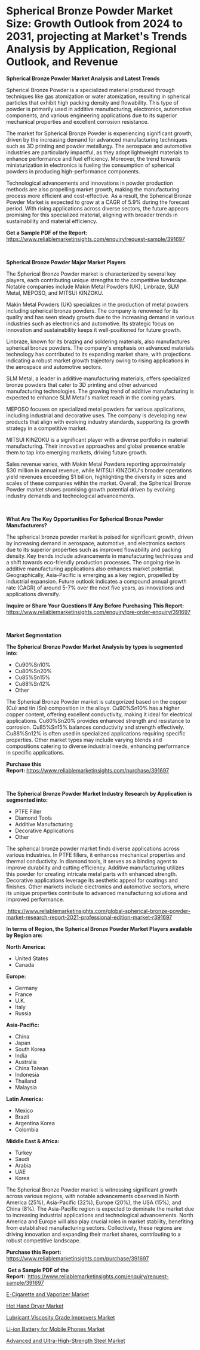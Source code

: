 <p><h1>Spherical Bronze Powder Market Size: Growth Outlook from 2024 to 2031, projecting at Market's Trends Analysis by Application, Regional Outlook, and Revenue</h1></p><p><strong>Spherical Bronze Powder Market Analysis and Latest Trends</strong></p>
<p><p>Spherical Bronze Powder is a specialized material produced through techniques like gas atomization or water atomization, resulting in spherical particles that exhibit high packing density and flowability. This type of powder is primarily used in additive manufacturing, electronics, automotive components, and various engineering applications due to its superior mechanical properties and excellent corrosion resistance.</p><p>The market for Spherical Bronze Powder is experiencing significant growth, driven by the increasing demand for advanced manufacturing techniques such as 3D printing and powder metallurgy. The aerospace and automotive industries are particularly impactful, as they adopt lightweight materials to enhance performance and fuel efficiency. Moreover, the trend towards miniaturization in electronics is fueling the consumption of spherical powders in producing high-performance components.</p><p>Technological advancements and innovations in powder production methods are also propelling market growth, making the manufacturing process more efficient and cost-effective. As a result, the Spherical Bronze Powder Market is expected to grow at a CAGR of 5.9% during the forecast period. With rising applications across diverse sectors, the future appears promising for this specialized material, aligning with broader trends in sustainability and material efficiency.</p></p>
<p><strong>Get a Sample PDF of the Report:&nbsp;</strong> <a href="https://www.reliablemarketinsights.com/enquiry/request-sample/391697?utm_campaign=1731&utm_medium=2&utm_source=Github&utm_content=ia&utm_term=26102024&utm_id=spherical-bronze-powder">https://www.reliablemarketinsights.com/enquiry/request-sample/391697</a></p>
<p>&nbsp;</p>
<p><strong>Spherical Bronze Powder Major Market Players</strong></p>
<p><p>The Spherical Bronze Powder market is characterized by several key players, each contributing unique strengths to the competitive landscape. Notable companies include Makin Metal Powders (UK), Linbraze, SLM Metal, MEPOSO, and MITSUI KINZOKU.</p><p>Makin Metal Powders (UK) specializes in the production of metal powders including spherical bronze powders. The company is renowned for its quality and has seen steady growth due to the increasing demand in various industries such as electronics and automotive. Its strategic focus on innovation and sustainability keeps it well-positioned for future growth.</p><p>Linbraze, known for its brazing and soldering materials, also manufactures spherical bronze powders. The company's emphasis on advanced materials technology has contributed to its expanding market share, with projections indicating a robust market growth trajectory owing to rising applications in the aerospace and automotive sectors.</p><p>SLM Metal, a leader in additive manufacturing materials, offers specialized bronze powders that cater to 3D printing and other advanced manufacturing technologies. The growing trend of additive manufacturing is expected to enhance SLM Metal's market reach in the coming years.</p><p>MEPOSO focuses on specialized metal powders for various applications, including industrial and decorative uses. The company is developing new products that align with evolving industry standards, supporting its growth strategy in a competitive market.</p><p>MITSUI KINZOKU is a significant player with a diverse portfolio in material manufacturing. Their innovative approaches and global presence enable them to tap into emerging markets, driving future growth.</p><p>Sales revenue varies, with Makin Metal Powders reporting approximately $30 million in annual revenue, while MITSUI KINZOKU's broader operations yield revenues exceeding $1 billion, highlighting the diversity in sizes and scales of these companies within the market. Overall, the Spherical Bronze Powder market shows promising growth potential driven by evolving industry demands and technological advancements.</p></p>
<p>&nbsp;</p>
<p><strong>What Are The Key Opportunities For Spherical Bronze Powder Manufacturers?</strong></p>
<p><p>The spherical bronze powder market is poised for significant growth, driven by increasing demand in aerospace, automotive, and electronics sectors due to its superior properties such as improved flowability and packing density. Key trends include advancements in manufacturing techniques and a shift towards eco-friendly production processes. The ongoing rise in additive manufacturing applications also enhances market potential. Geographically, Asia-Pacific is emerging as a key region, propelled by industrial expansion. Future outlook indicates a compound annual growth rate (CAGR) of around 5-7% over the next five years, as innovations and applications diversify.</p></p>
<p><strong>Inquire or Share Your Questions If Any Before Purchasing This Report:</strong> <a href="https://www.reliablemarketinsights.com/enquiry/pre-order-enquiry/391697?utm_campaign=1731&utm_medium=2&utm_source=Github&utm_content=ia&utm_term=26102024&utm_id=spherical-bronze-powder">https://www.reliablemarketinsights.com/enquiry/pre-order-enquiry/391697</a></p>
<p>&nbsp;</p>
<p><strong>Market Segmentation</strong></p>
<p><strong>The Spherical Bronze Powder Market Analysis by types is segmented into:</strong></p>
<p><ul><li>Cu90%Sn10%</li><li>Cu80%Sn20%</li><li>Cu85%Sn15%</li><li>Cu88%Sn12%</li><li>Other</li></ul></p>
<p><p>The Spherical Bronze Powder market is categorized based on the copper (Cu) and tin (Sn) composition in the alloys. Cu90%Sn10% has a higher copper content, offering excellent conductivity, making it ideal for electrical applications. Cu80%Sn20% provides enhanced strength and resistance to corrosion. Cu85%Sn15% balances conductivity and strength effectively. Cu88%Sn12% is often used in specialized applications requiring specific properties. Other market types may include varying blends and compositions catering to diverse industrial needs, enhancing performance in specific applications.</p></p>
<p><strong>Purchase this Report:&nbsp;</strong><a href="https://www.reliablemarketinsights.com/purchase/391697?utm_campaign=1731&utm_medium=2&utm_source=Github&utm_content=ia&utm_term=26102024&utm_id=spherical-bronze-powder">https://www.reliablemarketinsights.com/purchase/391697</a></p>
<p>&nbsp;</p>
<p><strong>The Spherical Bronze Powder Market Industry Research by Application is segmented into:</strong></p>
<p><ul><li>PTFE Filler</li><li>Diamond Tools</li><li>Additive Manufacturing</li><li>Decorative Applications</li><li>Other</li></ul></p>
<p><p>The spherical bronze powder market finds diverse applications across various industries. In PTFE fillers, it enhances mechanical properties and thermal conductivity. In diamond tools, it serves as a binding agent to improve durability and cutting efficiency. Additive manufacturing utilizes this powder for creating intricate metal parts with enhanced strength. Decorative applications leverage its aesthetic appeal for coatings and finishes. Other markets include electronics and automotive sectors, where its unique properties contribute to advanced manufacturing solutions and improved performance.</p></p>
<p><a href="https://www.reliablemarketinsights.com/global-spherical-bronze-powder-market-research-report-2021-professional-edition-market-r391697?utm_campaign=1731&utm_medium=2&utm_source=Github&utm_content=ia&utm_term=26102024&utm_id=spherical-bronze-powder">&nbsp;https://www.reliablemarketinsights.com/global-spherical-bronze-powder-market-research-report-2021-professional-edition-market-r391697</a></p>
<p><strong>In terms of Region, the Spherical Bronze Powder Market Players available by Region are:</strong></p>
<p>
    <p> <strong> North America: </strong>
        <ul>
            <li>United States</li>
            <li>Canada</li>
        </ul>
        </p> 
    <p> <strong> Europe: </strong>
        <ul>
            <li>Germany</li>
            <li>France</li>
            <li>U.K.</li>
            <li>Italy</li>
            <li>Russia</li>
        </ul>
        </p> 
    <p> <strong> Asia-Pacific: </strong>
        <ul>
            <li>China</li>
            <li>Japan</li>
            <li>South Korea</li>
            <li>India</li>
            <li>Australia</li>
            <li>China Taiwan</li>
            <li>Indonesia</li>
            <li>Thailand</li>
            <li>Malaysia</li>
        </ul>
        </p> 
    <p> <strong> Latin America: </strong>
        <ul>
            <li>Mexico</li>
            <li>Brazil</li>
            <li>Argentina Korea</li>
            <li>Colombia</li>
        </ul>
        </p> 
    <p> <strong> Middle East & Africa: </strong>
        <ul>
            <li>Turkey</li>
            <li>Saudi</li>
            <li>Arabia</li>
            <li>UAE</li>
            <li>Korea</li>
        </ul>
    </p>
    </p>
<p><p>The Spherical Bronze Powder market is witnessing significant growth across various regions, with notable advancements observed in North America (25%), Asia-Pacific (32%), Europe (20%), the USA (15%), and China (8%). The Asia-Pacific region is expected to dominate the market due to increasing industrial applications and technological advancements. North America and Europe will also play crucial roles in market stability, benefiting from established manufacturing sectors. Collectively, these regions are driving innovation and expanding their market shares, contributing to a robust competitive landscape.</p></p>
<p><strong>Purchase this Report: </strong><a href="https://www.reliablemarketinsights.com/purchase/391697?utm_campaign=1731&utm_medium=2&utm_source=Github&utm_content=ia&utm_term=26102024&utm_id=spherical-bronze-powder">https://www.reliablemarketinsights.com/purchase/391697</a></p>
<p>&nbsp;<strong>Get a Sample PDF of the Report:&nbsp;&nbsp;</strong><a href="https://www.reliablemarketinsights.com/enquiry/request-sample/391697?utm_campaign=1731&utm_medium=2&utm_source=Github&utm_content=ia&utm_term=26102024&utm_id=spherical-bronze-powder">https://www.reliablemarketinsights.com/enquiry/request-sample/391697</a></p>
<p><strong></strong></p>
<p><p><a href="https://www.linkedin.com/pulse/global-e-cigarette-vaporizer-market-exploring-share-kswye?utm_campaign=1731&utm_medium=2&utm_source=Github&utm_content=ia&utm_term=26102024&utm_id=spherical-bronze-powder">E-Cigarette and Vaporizer Market</a></p><p><a href="https://www.linkedin.com/pulse/hot-hand-dryer-industry-sector-market-dynamics-future-dtuqc?utm_campaign=1731&utm_medium=2&utm_source=Github&utm_content=ia&utm_term=26102024&utm_id=spherical-bronze-powder">Hot Hand Dryer Market</a></p><p><a href="https://www.linkedin.com/pulse/strategic-market-insights-navigating-global-lubricant-h1jce?utm_campaign=1731&utm_medium=2&utm_source=Github&utm_content=ia&utm_term=26102024&utm_id=spherical-bronze-powder">Lubricant Viscosity Grade Improvers Market</a></p><p><a href="https://www.linkedin.com/pulse/emerging-li-ion-battery-mobile-phones-market-opportunities-g7rxc?utm_campaign=1731&utm_medium=2&utm_source=Github&utm_content=ia&utm_term=26102024&utm_id=spherical-bronze-powder">Li-ion Battery for Mobile Phones Market</a></p><p><a href="https://www.linkedin.com/pulse/advanced-ultra-high-strength-steel-market-trends-growth-ffpje?utm_campaign=1731&utm_medium=2&utm_source=Github&utm_content=ia&utm_term=26102024&utm_id=spherical-bronze-powder">Advanced and Ultra-High-Strength Steel Market</a></p></p>
